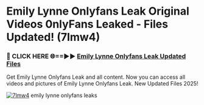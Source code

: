 # Emily Lynne Onlyfans Leak Original Videos 0nlyFans Leaked - Files Updated! (7lmw4)

<h3>🔴 CLICK HERE 🌐==►► <a href="https://tinyurl.com/ms9xzufz" rel="nofollow">Emily Lynne Onlyfans Leak Updated Files</a></h3>

Get Emily Lynne Onlyfans Leak and all content. Now you can access all videos and pictures of Emily Lynne Onlyfans Leak. New Updated Files 2025!

[![7lmw4](https://i.imgur.com/PQ7UWWw.gif)](https://tinyurl.com/ms9xzufz)
emily lynne onlyfans leaks